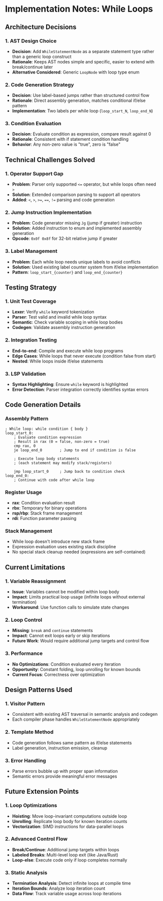 # Implementation Notes: While Loops

## Architecture Decisions

### 1. AST Design Choice
- **Decision**: Add `WhileStatementNode` as a separate statement type rather than a generic loop construct
- **Rationale**: Keeps AST nodes simple and specific, easier to extend with break/continue later
- **Alternative Considered**: Generic `LoopNode` with loop type enum

### 2. Code Generation Strategy
- **Decision**: Use label-based jumps rather than structured control flow
- **Rationale**: Direct assembly generation, matches conditional if/else pattern
- **Implementation**: Two labels per while loop (`loop_start_N`, `loop_end_N`)

### 3. Condition Evaluation
- **Decision**: Evaluate condition as expression, compare result against 0
- **Rationale**: Consistent with if statement condition handling
- **Behavior**: Any non-zero value is "true", zero is "false"

## Technical Challenges Solved

### 1. Operator Support Gap
- **Problem**: Parser only supported `<=` operator, but while loops often need `>`
- **Solution**: Extended comparison parsing to support all operators
- **Added**: `<`, `>`, `>=`, `==`, `!=` parsing and code generation

### 2. Jump Instruction Implementation
- **Problem**: Code generator missing `Jg` (jump if greater) instruction
- **Solution**: Added instruction to enum and implemented assembly generation
- **Opcode**: `0x0f 0x8f` for 32-bit relative jump if greater

### 3. Label Management
- **Problem**: Each while loop needs unique labels to avoid conflicts
- **Solution**: Used existing label counter system from if/else implementation
- **Pattern**: `loop_start_{counter}` and `loop_end_{counter}`

## Testing Strategy

### 1. Unit Test Coverage
- **Lexer**: Verify `while` keyword tokenization
- **Parser**: Test valid and invalid while loop syntax
- **Semantic**: Check variable scoping in while loop bodies
- **Codegen**: Validate assembly instruction generation

### 2. Integration Testing
- **End-to-end**: Compile and execute while loop programs
- **Edge Cases**: While loops that never execute (condition false from start)
- **Nested**: While loops inside if/else statements

### 3. LSP Validation
- **Syntax Highlighting**: Ensure `while` keyword is highlighted
- **Error Detection**: Parser integration correctly identifies syntax errors

## Code Generation Details

### Assembly Pattern
```assembly
; While loop: while condition { body }
loop_start_0:
    ; Evaluate condition expression
    ; Result in rax (0 = false, non-zero = true)
    cmp rax, 0
    je loop_end_0        ; Jump to end if condition is false
    
    ; Execute loop body statements
    ; (each statement may modify stack/registers)
    
    jmp loop_start_0     ; Jump back to condition check
loop_end_0:
    ; Continue with code after while loop
```

### Register Usage
- **rax**: Condition evaluation result
- **rbx**: Temporary for binary operations
- **rsp/rbp**: Stack frame management
- **rdi**: Function parameter passing

### Stack Management
- While loop doesn't introduce new stack frame
- Expression evaluation uses existing stack discipline
- No special stack cleanup needed (expressions are self-contained)

## Current Limitations

### 1. Variable Reassignment
- **Issue**: Variables cannot be modified within loop body
- **Impact**: Limits practical loop usage (infinite loops without external termination)
- **Workaround**: Use function calls to simulate state changes

### 2. Loop Control
- **Missing**: `break` and `continue` statements
- **Impact**: Cannot exit loops early or skip iterations
- **Future Work**: Would require additional jump targets and control flow

### 3. Performance
- **No Optimizations**: Condition evaluated every iteration
- **Opportunity**: Constant folding, loop unrolling for known bounds
- **Current Focus**: Correctness over optimization

## Design Patterns Used

### 1. Visitor Pattern
- Consistent with existing AST traversal in semantic analysis and codegen
- Each compiler phase handles `WhileStatementNode` appropriately

### 2. Template Method
- Code generation follows same pattern as if/else statements
- Label generation, instruction emission, cleanup

### 3. Error Handling
- Parse errors bubble up with proper span information
- Semantic errors provide meaningful error messages

## Future Extension Points

### 1. Loop Optimizations
- **Hoisting**: Move loop-invariant computations outside loop
- **Unrolling**: Replicate loop body for known iteration counts
- **Vectorization**: SIMD instructions for data-parallel loops

### 2. Advanced Control Flow
- **Break/Continue**: Additional jump targets within loops
- **Labeled Breaks**: Multi-level loop exit (like Java/Rust)
- **Loop-else**: Execute code only if loop completes normally

### 3. Static Analysis
- **Termination Analysis**: Detect infinite loops at compile time
- **Iteration Bounds**: Analyze loop iteration count
- **Data Flow**: Track variable usage across loop iterations